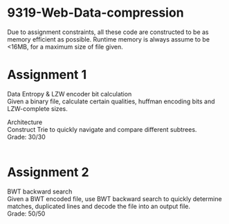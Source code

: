 # 9319-Web-Data-compression

Due to assignment constraints, all these code are constructed to be as memory efficient as possible.
Runtime memory is always assume to be <16MB, for a maximum size of file given.

# Assignment 1
Data Entropy & LZW encoder bit calculation<br/>
Given a binary file, calculate certain qualities, huffman encoding bits and LZW-complete sizes.<br/>

Architecture<br/>
Construct Trie to quickly navigate and compare different subtrees.<br/>
Grade: 30/30<br/>
<br/>
# Assignment 2
BWT backward search<br/>
Given a BWT encoded file, use BWT backward search to quickly determine matches, duplicated lines and decode the file into an output file.<br/>
Grade: 50/50

